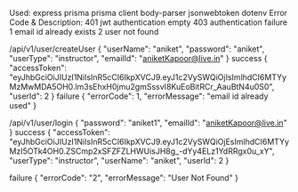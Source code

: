 Used:
express
prisma
prisma client
body-parser
jsonwebtoken
dotenv
Error Code & Description:
401 jwt authentication empty
403 authentication failure
1 email id already exists
2 user not found

/api/v1/user/createUser
{
        "userName": "aniket",
        "password": "aniket",
        "userType": "instructor",
        "emailId": "aniketKapoor@live.in"
}
success
{
    "accessToken": "eyJhbGciOiJIUzI1NiIsInR5cCI6IkpXVCJ9.eyJ1c2VySWQiOjIsImlhdCI6MTYyMzMwMDA5OH0.lm3sEhxH0jmu2gmSssvI8KuEoBitRCr_AauBtN4u0S0",
    "userId": 2
}
failure
{
    "errorCode": 1,
    "errorMessage": "email id already used"
}




/api/v1/user/login
{       "password": "aniket1",
         "emailId": "aniketKapoor@live.in"
}
success 
{
    "accessToken": "eyJhbGciOiJIUzI1NiIsInR5cCI6IkpXVCJ9.eyJ1c2VySWQiOjEsImlhdCI6MTYyMzI5OTk4OH0.ZSCmp2xSFZFZLHWUisJH8g_-dYy4ELz1YdRRgx0u_xY",
    "userType": "instructor",
    "userName": "aniket",
	"userId": 2
}

failure 
{
    "errorCode": "2",
    "errorMessage": "User Not Found"
}


